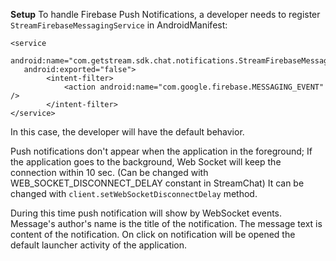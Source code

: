 **Setup**
To handle Firebase Push Notifications, a developer needs to register `StreamFirebaseMessagingService` in AndroidManifest:

```
<service
   android:name="com.getstream.sdk.chat.notifications.StreamFirebaseMessagingService"
   android:exported="false">
        <intent-filter>
            <action android:name="com.google.firebase.MESSAGING_EVENT" />
        </intent-filter>
</service>
```

In this case, the developer will have the default behavior.

Push notifications don't appear when the application in the foreground;
If the application goes to the background, Web Socket will keep the connection within 10 sec.
(Can be changed with WEB_SOCKET_DISCONNECT_DELAY constant in StreamChat)
It can be changed with `client.setWebSocketDisconnectDelay` method.

During this time push notification will show by WebSocket events.
Message's author's name is the title of the notification. The message text is content of the notification. On click on notification will be opened the default launcher activity of the application.